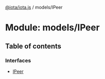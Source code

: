 [@iota/iota.js](../README.md) / models/IPeer

# Module: models/IPeer

## Table of contents

### Interfaces

- [IPeer](../interfaces/models_IPeer.IPeer.md)
